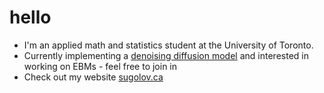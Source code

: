 # hello

- I'm an applied math and statistics student at the University of Toronto.
- Currently implementing a [denoising diffusion model](https://github.com/sugolov/diffusion) and interested in working on EBMs - feel free to join in
- Check out my website [sugolov.ca](https://sugolov.ca)
